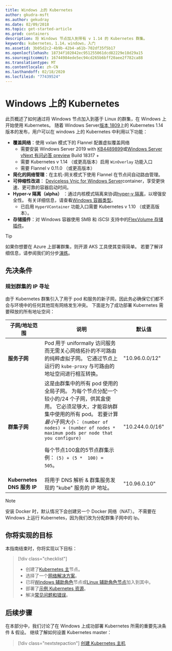 ```yaml
---
title: Windows 上的 Kubernetes
author: gkudra-msft
ms.author: gekudray
ms.date: 02/09/2018
ms.topic: get-started-article
ms.prod: containers
description: 将 Windows 节点加入到带有 v 1.14 的 Kubernetes 群集。
keywords: kubernetes，1.14，windows，入门
ms.assetid: 3b05d2c2-4b9b-42b4-a61b-702df35f5b17
ms.openlocfilehash: 18734f102042ec951255061dcd82229e18d29a15
ms.sourcegitcommit: 16744984ede5ec94cd265b6bff20aee2f782ca88
ms.translationtype: MT
ms.contentlocale: zh-CN
ms.lasthandoff: 02/18/2020
ms.locfileid: "77439524"
---
```

# <a name="kubernetes-on-windows"></a>Windows 上的 Kubernetes

此页概述了如何通过将 Windows 节点加入到基于 Linux 的群集，在 Windows 上开始使用 Kubernetes。 随着 Windows Server[版本 1809](https://docs.microsoft.com/windows-server/get-started/whats-new-in-windows-server-1809#container-networking-with-kubernetes)上的 Kubernetes 1.14 版本的发布，用户可以在 windows 上的 Kubernetes 中利用以下功能：

- **覆盖网络**：使用 vxlan 模式下的 Flannel 配置虚拟覆盖网络
    - 需要安装 Windows Server 2019 with [KB4489899](https://support.microsoft.com/help/4489899)或[Windows Server vNext 有问必答 preview](https://blogs.windows.com/windowsexperience/tag/windows-insider-program/) Build 18317 +
    - 需要 Kubernetes v 1.14 （或更高版本）启用 `WinOverlay` 功能入口
    - 需要 Flannel v 0.11.0 （或更高版本）
- **简化的网络管理**：在主机-网关模式下使用 Flannel 在节点间自动路由管理。
- **可伸缩性改进**： [Deviceless Vnic for Windows Server](https://techcommunity.microsoft.com/t5/Networking-Blog/Network-start-up-and-performance-improvements-in-Windows-10/ba-p/339716)container，享受更快速、更可靠的容器启动时间。
- **Hyper-v 隔离（alpha）** ：通过内核模式隔离来协调[hyper-v 隔离](https://kubernetes.io/docs/getting-started-guides/windows/#hyper-v-containers)，以增强安全性。 有关详细信息，请查看[Windows 容器类型](https://docs.microsoft.com/virtualization/windowscontainers/about/#windows-container-types)。
    - 已启用 `HyperVContainer` 功能入口需要 Kubernetes v 1.10 （或更高版本）。
- **存储插件**：对 Windows 容器使用 SMB 和 iSCSI 支持中的[FlexVolume 存储插件](https://github.com/Microsoft/K8s-Storage-Plugins)。

>[!TIP]
>如果你想要在 Azure 上部署群集，则开源 AKS 工具使其变得简单。 若要了解详细信息，请参阅我们的分步[演练](https://github.com/Azure/aks-engine/blob/master/docs/topics/windows.md)。

## <a name="prerequisites"></a>先决条件

### <a name="plan-ip-addressing-for-your-cluster"></a>规划群集的 IP 寻址

<a name="definitions"></a>由于 Kubernetes 群集引入了用于 pod 和服务的新子网，因此务必确保它们都不会与环境中的任何其他现有网络发生冲突。 下面是为了成功部署 Kubernetes 需要释放的所有地址空间：

| 子网/地址范围 | 说明 | 默认值 |
| --------- | ------------- | ------------- |
| <a name="service-subnet-def"></a>**服务子网** | Pod 用于 uniformally 访问服务而无需关心网络拓扑的不可路由的纯粹虚拟子网。 它通过节点上运行的 `kube-proxy` 与可路由的地址空间进行相互转换。 | "10.96.0.0/12" |
| <a name="cluster-subnet-def"></a>**群集子网** |  这是由群集中的所有 pod 使用的全局子网。 为每个节点分配一个较小的/24 个子网，供其盒使用。 它必须足够大，才能容纳群集中使用的所有 pod。 若要计算*最小*子网大小： `(number of nodes) + (number of nodes * maximum pods per node that you configure)` <p/>每个节点100盒的5节点群集示例： `(5) + (5 *  100) = 505`。  | "10.244.0.0/16" |
| **Kubernetes DNS 服务 IP** | 将用于 DNS 解析 & 群集服务发现的 "kube" 服务的 IP 地址。 | "10.96.0.10" |

> [!NOTE]
> 安装 Docker 时，默认情况下会创建另一个 Docker 网络（NAT）。 不需要在 Windows 上运行 Kubernetes，因为我们改为分配群集子网中的 Ip。

## <a name="what-you-will-accomplish"></a>你将实现的目标

本指南结束时，你将实现以下目标：

> [!div class="checklist"]
> * 创建了[Kubernetes 主](./creating-a-linux-master.md)节点。  
> * 选择了一个[网络解决方案](./network-topologies.md)。  
> * 已将[Windows 辅助角色](./joining-windows-workers.md)节点或[Linux 辅助角色节点](./joining-linux-workers.md)加入到其中。  
> * 部署了[示例 Kubernetes 资源](./deploying-resources.md)。  
> * 解决[常见问题和错误](./common-problems.md)。

## <a name="next-steps"></a>后续步骤

在本部分中，我们讨论了在 Windows 上成功部署 Kubernetes 所需的重要先决条件 & 假设。 继续了解如何设置 Kubernetes master：

>[!div class="nextstepaction"]
>[创建 Kubernetes 主机](./creating-a-linux-master.md)